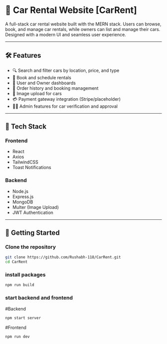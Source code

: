 # 🚗 Car Rental Website [CarRent]

A full-stack car rental website built with the MERN stack. Users can browse, book, and manage car rentals, while owners can list and manage their cars. Designed with a modern UI and seamless user experience.

---

## 🛠️ Features

- 🔍 Search and filter cars by location, price, and type
- 📅 Book and schedule rentals
- 👤 User and Owner dashboards
- 🧾 Order history and booking management
- 📸 Image upload for cars
- 💳 Payment gateway integration (Stripe/placeholder)
- 🧑‍💼 Admin features for car verification and approval

---

## 🧰 Tech Stack

### Frontend
- React
- Axios
- TailwindCSS
- Toast Notifications

### Backend
- Node.js
- Express.js
- MongoDB
- Multer (Image Upload)
- JWT Authentication

---

## 🚀 Getting Started

### Clone the repository

```bash
git clone https://github.com/Rushabh-118/CarRent.git
cd CarRent
```

### install packages

```bash
npm run build
```

### start backend and frontend

#Backend
```bash
npm start server 
```

#Frontend
```bash
npm run dev 
```

